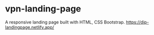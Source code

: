 # vpn-landing-page
A responsive landing page built with HTML, CSS Bootstrap.
https://dip-landingpage.netlify.app/
